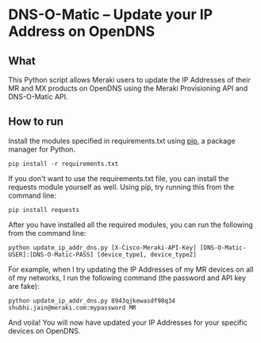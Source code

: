 # DNS-O-Matic – Update your IP Address on OpenDNS

## What
This Python script allows Meraki users to update the IP Addresses of their MR
and MX products on OpenDNS using the Meraki Provisioning API and DNS-O-Matic
API.

## How to run
Install the modules specified in requirements.txt using [pip](https://pip.pypa.io/en/stable/installing/), a package manager
for Python.

    pip install -r requirements.txt

If you don't want to use the requirements.txt file, you can install the requests
module yourself as well. Using pip, try running this from the command line:

    pip install requests

After you have installed all the required modules, you can run the following
from the command line:

    python update_ip_addr_dns.py [X-Cisco-Meraki-API-Key] [DNS-O-Matic-USER]:[DNS-O-Matic-PASS] [device_type1, device_type2]

For example, when I try updating the IP Addresses of my MR devices on all of my
networks, I run the following command (the password and API key are fake):

    python update_ip_addr_dns.py 8943qjkewasdf98q34 shubhi.jain@meraki.com:mypassword MR

And voila! You will now have updated your IP Addresses for your specific devices
on OpenDNS.

